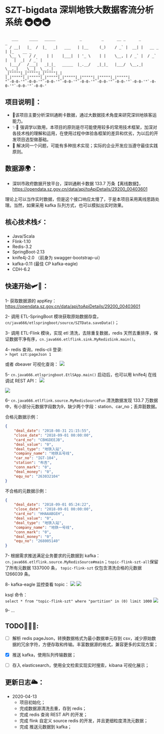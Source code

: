 # SZT-bigdata 深圳地铁大数据客流分析系统 🚇🚇🚇

```
   ___     ____   _____           _         _      __ _      _             _
  / __|   |_  /  |_   _|   ___   | |__     (_)    / _` |  __| |   __ _    | |_    __ _
  \__ \    / /     | |    |___|  | '_ \    | |    \__, | / _` |  / _` |   |  _|  / _` |
  |___/   /___|   _|_|_   _____  |_.__/   _|_|_   |___/  \__,_|  \__,_|   _\__|  \__,_|
_|"""""|_|"""""|_|"""""|_|     |_|"""""|_|"""""|_|"""""|_|"""""|_|"""""|_|"""""|_|"""""|
"`-0-0-'"`-0-0-'"`-0-0-'"`-0-0-'"`-0-0-'"`-0-0-'"`-0-0-'"`-0-0-'"`-0-0-'"`-0-0-'"`-0-0-'
```

## 项目说明🚩：
- 🎈该项目主要分析深圳通刷卡数据，通过大数据技术角度来研究深圳地铁客运能力。
- ✨🎉 强调学以致用，本项目的原则是尽可能使用较多的常用技术框架，加深对各技术栈的理解和运用，在使用过程中体验各框架的差异和优劣，为以后的开发项目选型做基础。
- 👑 解决同一个问题，可能有多种技术实现；实际的企业开发应当遵守最佳实践原则。


## 数据源🌍：
- 深圳市政府数据开放平台，深圳通刷卡数据 133.7 万条【离线数据】，
https://opendata.sz.gov.cn/data/api/toApiDetails/29200_00403601
    
理论上可以当作实时数据，但是这个接口响应太慢了，于是本项目采用离线思路处理。当然，如果采用 kafka 队列方式，也可以模拟出实时效果。
    
## 核心技术栈⚡：
- Java/Scala
- Flink-1.10
- Redis-3.2
- SpringBoot-2.13
- knife4j-2.0 （前身为 swagger-bootstrap-ui）
- kafka-0.11 (最佳 CP kafka-eagle)
- CDH-6.2


## 快速开始🛩🥇：
1- 获取数据源的 appKey：https://opendata.sz.gov.cn/data/api/toApiDetails/29200_00403601

2- 调用 ETL-SpringBoot 模块获取原始数据存盘，`cn/java666/etlspringboot/source/SZTData.saveData()`；

3- 调用 ETL-Flink 模块，实现 etl 清洗，去除重复数据，redis 天然去重排序，保证数据干净有序，`cn.java666.etlflink.sink.MyRedisSink.main()`。

4- redis 查询，redis-cli 登录:  
`> hget szt:pageJson 1`  

或者 dbeaver 可视化查询：
![](.file/.pic/redis-szt-pageJson.png)

5- `cn.java666.etlspringboot.EtlSApp.main()` 启动后，也可以用 knife4j 在线调试 REST API：
![](.file/.pic/api-1.png)   

![](.file/.pic/api-debug.png)   

6- `cn.java666.etlflink.source.MyRedisSourceFun` 清洗数据发现 133.7 万数据中，有小部分元数据字段数为9，缺少两个字段：station、car_no；丢弃脏数据。

合格元数据示例：
```json
{
    "deal_date": "2018-08-31 21:15:55",
    "close_date": "2018-09-01 00:00:00",
    "card_no": "CBHGDEEJB",
    "deal_value": "0",
    "deal_type": "地铁入站",
    "company_name": "地铁五号线",
    "car_no": "IGT-104",
    "station": "布吉",
    "conn_mark": "0",
    "deal_money": "0",
    "equ_no": "263032104"
}
```
不合格的元数据示例：
```json
{
    "deal_date": "2018-09-01 05:24:22",
    "close_date": "2018-09-01 00:00:00",
    "card_no": "HHAAABGEH",
    "deal_value": "0",
    "deal_type": "地铁入站",
    "company_name": "地铁一号线",
    "conn_mark": "0",
    "deal_money": "0",
    "equ_no": "268005140"
}
```
7- 根据需求推送满足业务要求的元数据到 kafka：`cn.java666.etlflink.source.MyRedisSource#main`；`topic-flink-szt-all`保留了所有元数据 1337000 条， `topic-flink-szt` 仅包含清洗合格的元数据 1266039 条。

8- kafka-eagle 监控查看 topic：
![](.file/.pic/kafka-eagle02.png)
![](.file/.pic/kafka-eagle01.png)

ksql 命令：  
`select * from "topic-flink-szt" where "partition" in (0) limit 1000`
![](.file/.pic/ksql.png)

9- ...


## TODO🔔🔔🔔:
- [ ] 解析 redis pageJson，转换数据格式为最小数据单元存到 csv，减少原始数据的冗余字符，方便存取和传输。丰富数据源的格式，兼容更多的实现方案； 
- [x] 推送 kafka，使用队列传输数据；
- [ ] 存入 elasticsearch，使用全文检索实现实时搜索，kibana 可视化展示； 


## 更新日志🌥：
- 2020-04-13 
    - 项目初始化；
    - 完成数据源清洗去重，存到 redis；
    - 完成 redis 查询 REST API 的开发；
    - 完成 flink 自定义 source redis 的开发，并且更细粒度清洗元数据；
    - 完成 推送元数据到 kafka；
    
